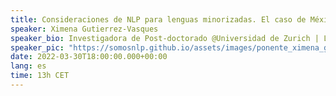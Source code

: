 ```yaml
---
title: Consideraciones de NLP para lenguas minorizadas. El caso de México
speaker: Ximena Gutierrez-Vasques
speaker_bio: Investigadora de Post-doctorado @Universidad de Zurich | Lingüista Computacional
speaker_pic: "https://somosnlp.github.io/assets/images/ponente_ximena_gutierrez.jpg"
date: 2022-03-30T18:00:00.000+00:00
lang: es
time: 13h CET
---
```


<EventSummary
    description="El Procesamiento del Lenguaje Natural ha empezado a poner atención en la gran diversidad de lenguas que se hablan en el mundo. Lo anterior abre una ventana de posibilidades, sin embargo, también implica importantes retos tecnológicos y sociales. En esta charla abordaré algunas de las consideraciones que debemos tener en cuenta cuando desarrollamos tecnología enfocada a lenguas minorizadas, particularmente desde mi experiencia con las lenguas indígenas habladas en México."
    poster="https://somosnlp.github.io/assets/images/evento_ximena.png"
    name="Ximena Gutierrez-Vasques"
    twitter="https://twitter.com/XimGutierrez"
    website="https://sites.google.com/site/xgutierrezv/home"
    bio="Doctora en lingüística computacional por la UNAM, actualmente posdoctorante en la Universidad de Zürich (URPP Language and Space). Sus intereses de investigación comprenden la  lingüística cuantitativa, la morfología, el Procesamiento del Lenguaje natural multilingüe. Adicionalmente colabora en iniciativas que promuevan el desarrollo de tecnologías de lenguaje para las lenguas minorizadas habladas en México (comunidad Elotl)."
/>
